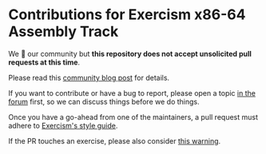 # Contributions for Exercism x86-64 Assembly Track

We 💙 our community but **this repository does not accept unsolicited pull requests at this time**.

Please read this [community blog post][guidelines] for details.

If you want to contribute or have a bug to report, please open a topic [in the forum][x86-64-forum] first, so we can discuss things before we do things.

Once you have a go-ahead from one of the maintainers, a pull request must adhere to [Exercism's style guide][style].

If the PR touches an exercise, please also consider [this warning][unnecessary-test-runs].

[guidelines]: https://exercism.org/blog/contribution-guidelines-nov-2023
[x86-64-forum]: https://forum.exercism.org/c/programming/x86-64-assembly/124
[building-tracks]: https://exercism.org/docs/building/tracks
[style]: https://exercism.org/docs/building/markdown/style-guide
[unnecessary-test-runs]: https://exercism.org/docs/building/tracks#h-avoiding-triggering-unnecessary-test-runs
